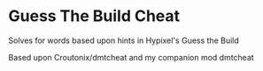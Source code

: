 # Guess The Build Cheat
Solves for words based upon hints in Hypixel's Guess the Build

Based upon Croutonix/dmtcheat and my companion mod dmtcheat

